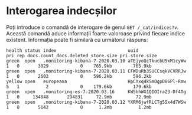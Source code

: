 # Interogarea indecșilor

Poți introduce o comandă de interogare de genul `GET /_cat/indices?v`. Această comandă aduce informații foarte valoroase privind fiecare indice existent. Informația poate fi similară cu următorul răspuns:

```text
health status index                           uuid                   pri rep docs.count docs.deleted store.size pri.store.size
green  open   .monitoring-kibana-7-2020.03.10 aTEjyoQcTkucbU5xM1cyWw   1   0       3029            0    765.9kb        765.9kb
green  open   .monitoring-kibana-7-2020.03.11 CFWDuRb3SUCCsqkVCVRRJw   1   0       2602            0    596.2kb        596.2kb
yellow open   europeana                       HpCYxq4kSmOgpD86Pl-Rmw   5   1          2            0    179.6kb        179.6kb
green  open   .monitoring-es-7-2020.03.16     KW5bhWG1QIOIraZ3-Df4Og   1   0     134848       294831     72.9mb         72.9mb
green  open   .monitoring-kibana-7-2020.03.12 YXRM6jwfRLCTg5Sx4d7WSw   1   0       5142            0      1.2mb          1.2mb
```
